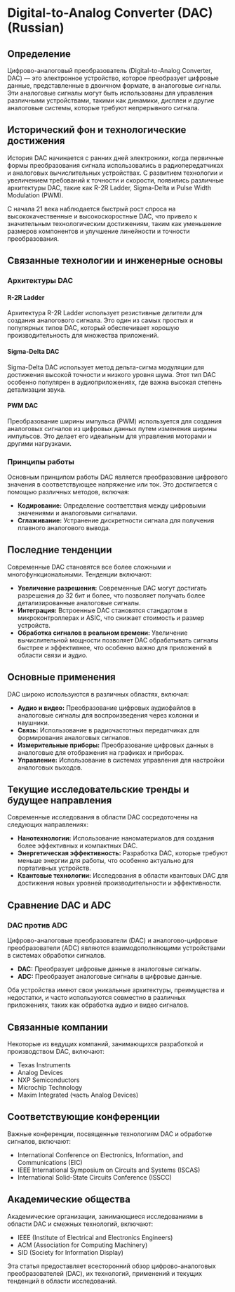 # Digital-to-Analog Converter (DAC) (Russian)

## Определение

Цифрово-аналоговый преобразователь (Digital-to-Analog Converter, DAC) — это электронное устройство, которое преобразует цифровые данные, представленные в двоичном формате, в аналоговые сигналы. Эти аналоговые сигналы могут быть использованы для управления различными устройствами, такими как динамики, дисплеи и другие аналоговые системы, которые требуют непрерывного сигнала.

## Исторический фон и технологические достижения

История DAC начинается с ранних дней электроники, когда первичные формы преобразования сигнала использовались в радиопередатчиках и аналоговых вычислительных устройствах. С развитием технологии и увеличением требований к точности и скорости, появились различные архитектуры DAC, такие как R-2R Ladder, Sigma-Delta и Pulse Width Modulation (PWM).

С начала 21 века наблюдается быстрый рост спроса на высококачественные и высокоскоростные DAC, что привело к значительным технологическим достижениям, таким как уменьшение размеров компонентов и улучшение линейности и точности преобразования.

## Связанные технологии и инженерные основы

### Архитектуры DAC

#### R-2R Ladder

Архитектура R-2R Ladder использует резистивные делители для создания аналогового сигнала. Это один из самых простых и популярных типов DAC, который обеспечивает хорошую производительность для множества приложений.

#### Sigma-Delta DAC

Sigma-Delta DAC использует метод дельта-сигма модуляции для достижения высокой точности и низкого уровня шума. Этот тип DAC особенно популярен в аудиоприложениях, где важна высокая степень детализации звука.

#### PWM DAC

Преобразование ширины импульса (PWM) используется для создания аналоговых сигналов из цифровых данных путем изменения ширины импульсов. Это делает его идеальным для управления моторами и другими нагрузками.

### Принципы работы

Основным принципом работы DAC является преобразование цифрового значения в соответствующее напряжение или ток. Это достигается с помощью различных методов, включая:

- **Кодирование:** Определение соответствия между цифровыми значениями и аналоговыми сигналами.
- **Сглаживание:** Устранение дискретности сигнала для получения плавного аналогового вывода.

## Последние тенденции

Современные DAC становятся все более сложными и многофункциональными. Тенденции включают:

- **Увеличение разрешения:** Современные DAC могут достигать разрешения до 32 бит и более, что позволяет получать более детализированные аналоговые сигналы.
- **Интеграция:** Встроенные DAC становятся стандартом в микроконтроллерах и ASIC, что снижает стоимость и размер устройств.
- **Обработка сигналов в реальном времени:** Увеличение вычислительной мощности позволяет DAC обрабатывать сигналы быстрее и эффективнее, что особенно важно для приложений в области связи и аудио.

## Основные применения

DAC широко используются в различных областях, включая:

- **Аудио и видео:** Преобразование цифровых аудиофайлов в аналоговые сигналы для воспроизведения через колонки и наушники.
- **Связь:** Использование в радиочастотных передатчиках для формирования аналоговых сигналов.
- **Измерительные приборы:** Преобразование цифровых данных в аналоговые для отображения на графиках и приборах.
- **Управление:** Использование в системах управления для настройки аналоговых выходов.

## Текущие исследовательские тренды и будущее направления

Современные исследования в области DAC сосредоточены на следующих направлениях:

- **Нанотехнологии:** Использование наноматериалов для создания более эффективных и компактных DAC.
- **Энергетическая эффективность:** Разработка DAC, которые требуют меньше энергии для работы, что особенно актуально для портативных устройств.
- **Квантовые технологии:** Исследования в области квантовых DAC для достижения новых уровней производительности и эффективности.

## Сравнение DAC и ADC

### DAC против ADC

Цифрово-аналоговые преобразователи (DAC) и аналогово-цифровые преобразователи (ADC) являются взаимодополняющими устройствами в системах обработки сигналов. 

- **DAC:** Преобразует цифровые данные в аналоговые сигналы.
- **ADC:** Преобразует аналоговые сигналы в цифровые данные.

Оба устройства имеют свои уникальные архитектуры, преимущества и недостатки, и часто используются совместно в различных приложениях, таких как обработка аудио и видео сигналов.

## Связанные компании

Некоторые из ведущих компаний, занимающихся разработкой и производством DAC, включают:

- Texas Instruments
- Analog Devices
- NXP Semiconductors
- Microchip Technology
- Maxim Integrated (часть Analog Devices)

## Соответствующие конференции

Важные конференции, посвященные технологиям DAC и обработке сигналов, включают:

- International Conference on Electronics, Information, and Communications (EIC)
- IEEE International Symposium on Circuits and Systems (ISCAS)
- International Solid-State Circuits Conference (ISSCC)

## Академические общества

Академические организации, занимающиеся исследованиями в области DAC и смежных технологий, включают:

- IEEE (Institute of Electrical and Electronics Engineers)
- ACM (Association for Computing Machinery)
- SID (Society for Information Display)

Эта статья предоставляет всесторонний обзор цифрово-аналоговых преобразователей (DAC), их технологий, применений и текущих тенденций в области исследований.